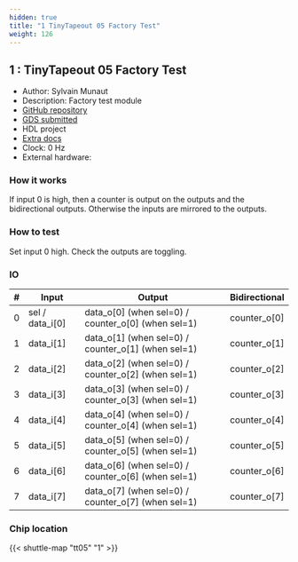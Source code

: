 ```yaml
---
hidden: true
title: "1 TinyTapeout 05 Factory Test"
weight: 126
---
```


## 1 : TinyTapeout 05 Factory Test

* Author: Sylvain Munaut
* Description: Factory test module
* [GitHub repository](https://github.com/TinyTapeout/tt05-factory-test)
* [GDS submitted](https://github.com/TinyTapeout/tt05-factory-test/actions/runs/6500162402)
* HDL project
* [Extra docs]()
* Clock: 0 Hz
* External hardware: 



### How it works

If input 0 is high, then a counter is output on the outputs and the bidirectional outputs. Otherwise the inputs are mirrored to the outputs.


### How to test

Set input 0 high. Check the outputs are toggling.


### IO

| # | Input        | Output       | Bidirectional      |
|---|--------------|--------------| -------------------|
| 0 | sel / data_i[0]  | data_o[0] (when sel=0) / counter_o[0] (when sel=1) | counter_o[0] |
| 1 | data_i[1]  | data_o[1] (when sel=0) / counter_o[1] (when sel=1) | counter_o[1] |
| 2 | data_i[2]  | data_o[2] (when sel=0) / counter_o[2] (when sel=1) | counter_o[2] |
| 3 | data_i[3]  | data_o[3] (when sel=0) / counter_o[3] (when sel=1) | counter_o[3] |
| 4 | data_i[4]  | data_o[4] (when sel=0) / counter_o[4] (when sel=1) | counter_o[4] |
| 5 | data_i[5]  | data_o[5] (when sel=0) / counter_o[5] (when sel=1) | counter_o[5] |
| 6 | data_i[6]  | data_o[6] (when sel=0) / counter_o[6] (when sel=1) | counter_o[6] |
| 7 | data_i[7]  | data_o[7] (when sel=0) / counter_o[7] (when sel=1) | counter_o[7] |

### Chip location

{{< shuttle-map "tt05" "1" >}}
